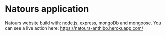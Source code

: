 # Natours application

Natours website build with: node.js, express, mongoDb and mongoose.
You can see a live action here: https://natours-anthibo.herokuapp.com/

